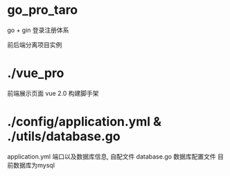 # go_pro_taro
go + gin 登录注册体系

前后端分离项目实例

# ./vue_pro

前端展示页面
vue 2.0 构建脚手架

# ./config/application.yml & ./utils/database.go

application.yml
  端口以及数据库信息, 自配文件
database.go
  数据库配置文件
  目前数据库为mysql